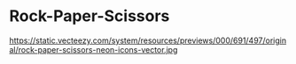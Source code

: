 ﻿# Rock-Paper-Scissors
 https://static.vecteezy.com/system/resources/previews/000/691/497/original/rock-paper-scissors-neon-icons-vector.jpg
